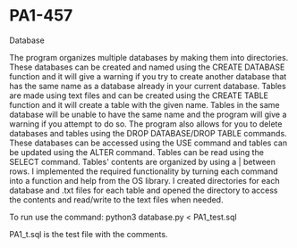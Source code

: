 # PA1-457
Database

The program organizes multiple databases by making them into directories. 
These databases can be created and named using the CREATE DATABASE function and it will give a warning if you try to create another database that has the same name as a database already in your current database. 
Tables are made using text files and can be created using the CREATE TABLE function and it will create a table with the given name. Tables in the same database will be unable to have the same name and the program will give a warning if you attempt to do so. 
The program also allows for you to delete databases and tables using the DROP DATABASE/DROP TABLE commands. 
These databases can be accessed using the USE command and tables can be updated using the ALTER command. Tables can be read using the SELECT command. Tables' contents are organized by using a | between rows.
I implemented the required functionality by turning each command into a function and help from the OS library. I created directories for each database and .txt files for each table and opened the directory to access the contents and read/write to the text files when needed.

To run use the command:
python3 database.py < PA1_test.sql

PA1_t.sql is the test file with the comments.
